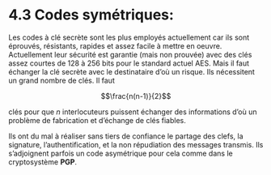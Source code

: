 # 4.3 Codes symétriques:

Les codes à clé secrète sont les plus employés actuellement car ils sont éprouvés, résistants, rapides et assez facile à mettre en oeuvre. Actuellement leur sécurité est garantie (mais non prouvée) avec des clés assez courtes de 128 à 256 bits pour le standard actuel AES. Mais il faut échanger la clé secrète avec le destinataire d’où un risque. Ils nécessitent un grand nombre de clés. Il faut

$$\frac{n(n-1)}{2}$$

clés pour que $n$ interlocuteurs puissent échanger des informations d’où un problème de fabrication et d’échange de clés fiables.

Ils ont du mal à réaliser sans tiers de confiance le partage des clefs, la signature, l’authentification, et la non répudiation des messages transmis. Ils s’adjoignent parfois un code asymétrique pour cela comme dans le cryptosystème **PGP**.

